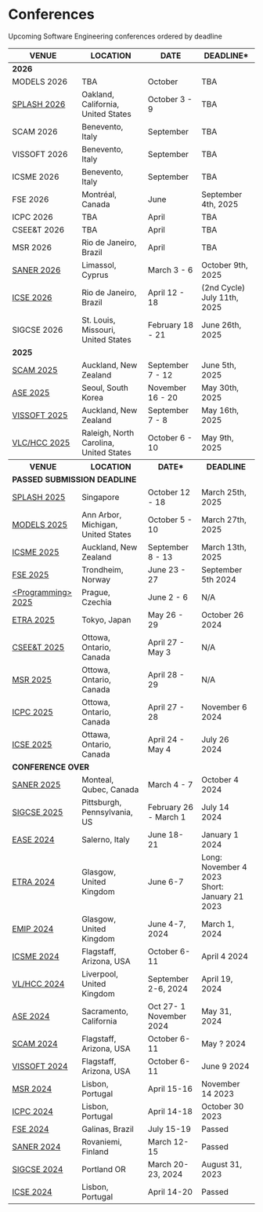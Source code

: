 # Conferences
Upcoming Software Engineering conferences ordered by deadline

<table>
  <thead>
    <tr>
      <th>VENUE</th>
      <th>LOCATION</th>
      <th>DATE</th>
      <th>DEADLINE*</th>
    </tr>
  </thead>
  <tbody>
    <tr>
      <td colspan="4"><b>2026</b></td>
    </tr>
    <tr>
      <td><a>MODELS 2026</a></td>
      <td>TBA</td>
      <td>October</td>
      <td>TBA</td>
    </tr>
    <tr>
      <td><a href="https://conf.researchr.org/home/splash-2026">SPLASH 2026</a></td>
      <td>Oakland, California, United States</td>
      <td>October 3 - 9</td>
      <td>TBA</td>
    </tr>
    <tr>
      <td><a>SCAM 2026</a></td>
      <td>Benevento, Italy</td>
      <td>September</td>
      <td>TBA</td>
    </tr>
    <tr>
      <td><a>VISSOFT 2026</a></td>
      <td>Benevento, Italy</td>
      <td>September</td>
      <td>TBA</td>
    </tr>
    <tr>
      <td><a>ICSME 2026</a></td>
      <td>Benevento, Italy</td>
      <td>September</td>
      <td>TBA</td>
    </tr>
    <tr>
      <td><a>FSE 2026</a></td>
      <td>Montréal, Canada</td>
      <td>June</td>
      <td>September 4th, 2025</td>
    </tr>
    <tr>
      <td><a>ICPC 2026</a></td>
      <td>TBA</td>
      <td>April</td>
      <td>TBA</td>
    </tr>
    <tr>
      <td><a>CSEE&amp;T 2026</a></td>
      <td>TBA</td>
      <td>April</td>
      <td>TBA</td>
    </tr>
    <tr>
      <td><a>MSR 2026</a></td>
      <td>Rio de Janeiro, Brazil</td>
      <td>April</td>
      <td>TBA</td>
    </tr>
    <tr>
      <td><a href="https://conf.researchr.org/home/saner-2026">SANER 2026</a></td>
      <td>Limassol, Cyprus</td>
      <td>March 3 - 6</td>
      <td>October 9th, 2025</td>
    </tr>
    <tr>
      <td><a href="https://conf.researchr.org/home/icse-2026">ICSE 2026</a></td>
      <td>Rio de Janeiro, Brazil</td>
      <td>April 12 - 18</td>
      <td>(2nd Cycle) July 11th, 2025</td>
    </tr>
    <tr>
      <td><a>SIGCSE 2026</a></td>
      <td>St. Louis, Missouri, United States</td>
      <td>February 18 - 21</td>
      <td>June 26th, 2025</td>
    </tr>
    <tr>
      <td colspan="4"><b>2025</b></td>
    </tr>
    <tr>
      <td><a href="https://conf.researchr.org/home/scam-2025">SCAM 2025</a></td>
      <td>Auckland, New Zealand</td>
      <td>September 7 - 12</td>
      <td>June 5th, 2025</td>
    </tr>
    <tr>
      <td><a href="https://conf.researchr.org/home/ase-2025">ASE 2025</a></td>
      <td>Seoul, South Korea</td>
      <td>November 16 - 20</td>
      <td>May 30th, 2025</td>
    </tr>
    <tr>
      <td><a href="https://vissoft.io/2025/submission.html">VISSOFT 2025</a></td>
      <td>Auckland, New Zealand</td>
      <td>September 7 - 8</td>
      <td>May 16th, 2025</td>
    </tr>
    <tr>
      <td><a href="https://conf.researchr.org/home/vlhcc-2025">VLC/HCC 2025</a></td>
      <td>Raleigh, North Carolina, United States</td>
      <td>October 6 - 10</td>
      <td>May 9th, 2025</td>
    </tr>
    <tr>
      <th>VENUE</th>
      <th>LOCATION</th>
      <th>DATE*</th>
      <th>DEADLINE</th>
    </tr>
    <tr>
      <td colspan="4"><b>PASSED SUBMISSION DEADLINE</b></td>
    </tr>
    <tr>
      <td><a href="https://conf.researchr.org/home/icfp-splash-2025">SPLASH 2025</a></td>
      <td>Singapore</td>
      <td>October 12 - 18</td>
      <td>March 25th, 2025</td>
    </tr>
    <tr>
      <td><a href="https://conf.researchr.org/home/models-2025">MODELS 2025</a></td>
      <td>Ann Arbor, Michigan, United States</td>
      <td>October 5 - 10</td>
      <td>March 27th, 2025</td>
    </tr>
    <tr>
      <td><a href="https://conf.researchr.org/home/icsme-2025">ICSME 2025</a></td>
      <td>Auckland, New Zealand</td>
      <td>September 8 - 13</td>
      <td>March 13th, 2025</td>
    </tr>
    <tr>
      <td><a href="https://conf.researchr.org/home/fse-2025">FSE 2025</a></td>
      <td>Trondheim, Norway</td>
      <td>June 23 - 27</td>
      <td>September 5th 2024</td>
    </tr>
    <tr>
      <td><a href="https://2025.programming-conference.org/">&lt;Programming&gt; 2025</a></td>
      <td>Prague, Czechia</td>
      <td>June 2 - 6</td>
      <td>N/A</td>
    </tr>
    <tr>
      <td><a href="http://etra.acm.org/2025/">ETRA 2025</a></td>
      <td>Tokyo, Japan</td>
      <td>May 26 - 29</td>
      <td>October 26 2024</td>
    </tr>
    <tr>
      <td><a href="https://conf.researchr.org/home/icse-2025/cseet-2025">CSEE&amp;T 2025</a></td>
      <td>Ottowa, Ontario, Canada</td>
      <td>April 27 - May 3</td>
      <td>N/A</td>
    </tr>
    <tr>
      <td><a href="https://2025.msrconf.org/">MSR 2025</a></td>
      <td>Ottowa, Ontario, Canada</td>
      <td>April 28 - 29</td>
      <td>N/A</td>
    </tr>
    <tr>
      <td><a href="https://conf.researchr.org/track/icpc-2025/icpc-2025-research">ICPC 2025</a></td>
      <td>Ottowa, Ontario, Canada</td>
      <td>April 27 - 28</td>
      <td>November 6 2024</td>
    </tr>
    <tr>
      <td><a href="https://conf.researchr.org/home/icse-2025">ICSE 2025</a></td>
      <td>Ottawa, Ontario, Canada</td>
      <td>April 24 - May 4</td>
      <td>July 26 2024</td>
    </tr>
    <tr>
      <td colspan="4"><b>CONFERENCE OVER</b></td>
    </tr>
    <tr>
      <td><a href="https://conf.researchr.org/home/saner-2025">SANER 2025</a></td>
      <td>Monteal, Qubec, Canada</td>
      <td>March 4 - 7</td>
      <td>October 4 2024</td>
    </tr>
    <tr>
      <td><a href="https://sigcse2025.sigcse.org/">SIGCSE 2025</a></td>
      <td>Pittsburgh, Pennsylvania, US</td>
      <td>February 26 - March 1</td>
      <td>July 14 2024</td>
    </tr>
    <tr>
      <td><a href="https://conf.researchr.org/home/ease-2024">EASE 2024</a></td>
      <td>Salerno, Italy</td>
      <td>June 18-21</td>
      <td>January 1 2024</td>
    </tr>
      <tr>
      <td><a href="https://etra.acm.org/2024/cfp.html">ETRA 2024</a></td>
      <td>Glasgow, United Kingdom</td>
      <td>June 6-7</td>
      <td>Long: November 4 2023<br/>Short: January 21 2023</td>
    </tr>
    <tr>
      <td><a href="http://www.emipws.org/">EMIP 2024</a></td>
      <td>Glasgow, United Kingdom</td>
      <td>June 4-7, 2024 </td>
      <td>March 1, 2024 </td>
    </tr>
    <tr>
      <td><a href="https://conf.researchr.org/home/icsme-2024">ICSME 2024</a></td>
      <td>Flagstaff, Arizona, USA</td>
      <td>October 6-11</td>
      <td>April 4 2024</td>
    </tr>
    <tr>
      <td><a href="https://conf.researchr.org/home/vlhcc-2024">VL/HCC 2024</a></td>
      <td>Liverpool, United Kingdom</td>
      <td>September 2-6,  2024  </td>
      <td> April 19, 2024</td>
    </tr>
    <tr>
      <td><a href="https://conf.researchr.org/home/ase-2024">ASE 2024</a></td>
      <td>Sacramento, California</td>
      <td>Oct 27- 1 November 2024 </td>
      <td>May 31, 2024 </td>
    </tr>
    <tr>
      <td><a href="http://www.ieee-scam.org/">SCAM 2024</a></td>
      <td>Flagstaff, Arizona, USA</td>
      <td>October 6-11 </td>
      <td> May ? 2024</td>
    </tr>
    <tr>
      <td><a href="https://vissoft.info/">VISSOFT 2024</a></td>
      <td>Flagstaff, Arizona, USA</td>
      <td>October 6-11</td>
      <td>June 9 2024</td>
    </tr>
    <tr>
      <td><a href="https://2024.msrconf.org/">MSR 2024</a></td>
      <td>Lisbon, Portugal</td>
      <td>April 15-16</td>
      <td>November 14 2023</td>
    </tr>
    <tr>
      <td><a href="https://conf.researchr.org/home/icpc-2024">ICPC 2024</a></td>
      <td>Lisbon, Portugal</td>
      <td>April 14-18</td>
      <td>October 30 2023</td>
    </tr>
     <tr>
      <td><a href="https://2024.esec-fse.org/">FSE 2024</a></td>
      <td>Galinas, Brazil</td>
      <td>July 15-19</td>
      <td>Passed</td>
    </tr>
    <tr>
      <td><a href="https://conf.researchr.org/home/saner-2024">SANER 2024</a></td>
      <td>Rovaniemi, Finland</td>
      <td>March 12-15</td>
      <td>Passed</td>
    </tr>
    <tr>
      <td><a href="https://sigcse2024.sigcse.org/">SIGCSE 2024</a></td>
      <td>Portland OR </td>
      <td>March 20-23, 2024 </td>
      <td>August 31, 2023 </td>
    </tr>
        <tr>
      <td><a href="https://conf.researchr.org/home/icse-2024">ICSE 2024</a></td>
      <td>Lisbon, Portugal</td>
      <td>April 14-20</td>
      <td>Passed</td>
    </tr>



  </tbody>
</table>
